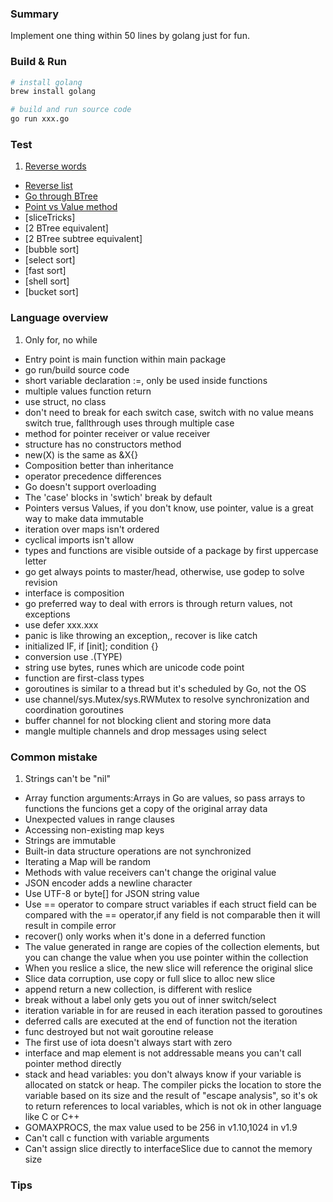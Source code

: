 

### Summary
Implement one thing within 50 lines by golang just for fun.

### Build & Run

```sh
# install golang
brew install golang

# build and run source code
go run xxx.go

```
### Test
1. [Reverse words](http://yangjunsss.github.io/_codes/reverse_str.go)
* [Reverse list](http://yangjunsss.github.io/_codes/reverse_list.go)
* [Go through BTree](http://yangjunsss.github.io/_codes/gothrough_btree.go)
* [Point vs Value method](http://yangjunsss.github.io/_codes/usepfunc.go)
* [sliceTricks]
* [2 BTree equivalent]
* [2 BTree subtree equivalent]
* [bubble sort]
* [select sort]
* [fast sort]
* [shell sort]
* [bucket sort]

### Language overview
1. Only for, no while
* Entry point is main function within main package
* go run/build source code
* short variable declaration :=, only be used inside functions
* multiple values function return
* use struct, no class
* don't need to break for each switch case, switch with no value means switch true, fallthrough uses through multiple case
* method for pointer receiver or value receiver
* structure has no constructors method
* new(X) is the same as &X{}
* Composition better than inheritance
* operator precedence differences
* Go doesn't support overloading
* The 'case' blocks in 'swtich' break by default
* Pointers versus Values, if you don't know, use pointer, value is a great way to make data immutable
* iteration over maps isn't ordered
* cyclical imports isn't allow
* types and functions are visible outside of a package by first uppercase letter
* go get always points to master/head, otherwise, use godep to solve revision
* interface is composition
* go preferred way to deal with errors is through return values, not exceptions
* use defer xxx.xxx
* panic is like throwing an exception,, recover is like catch
* initialized IF, if [init]; condition {}
* conversion use .(TYPE)
* string use bytes, runes which are unicode code point
* function are first-class types
* goroutines is similar to a thread but it's scheduled by Go, not the OS
* use channel/sys.Mutex/sys.RWMutex to resolve synchronization and coordination goroutines
* buffer channel for not blocking client and storing more data
* mangle multiple channels and drop messages using select

### Common mistake
1. Strings can't be "nil"
* Array function arguments:Arrays in Go are values, so pass arrays to functions the funcions get a copy of the original array data
* Unexpected values in range clauses
* Accessing non-existing map keys
* Strings are immutable
* Built-in data structure operations are not synchronized
* Iterating a Map will be random
* Methods with value receivers can't change the original value
* JSON encoder adds a newline character
* Use UTF-8 or byte[] for JSON string value
* Use == operator to compare struct variables if each struct field can be compared with the == operator,if any field is not comparable then it will result in compile error
* recover() only works when it's done in a deferred function
* The value generated in range are copies of the collection elements, but you can change the value when you use pointer within the collection
* When you reslice a slice, the new slice will reference the original slice
* Slice data corruption, use copy or full slice to alloc new slice
* append return a new collection, is different with reslice
* break without a label only gets you out of inner switch/select
* iteration variable in for are reused in each iteration passed to goroutines
* deferred calls are executed at the end of function not the iteration
* func destroyed but not wait goroutine release
* The first use of iota doesn't always start with zero
* interface and map element is not addressable means you can't call pointer method directly
* stack and head variables: you don't always know if your variable is allocated on statck or heap. The compiler picks the location to store the variable based on its size and the result of "escape analysis", so it's ok to return references to local variables, which is not ok in other language like C or C++
* GOMAXPROCS, the max value used to be 256 in v1.10,1024 in v1.9
* Can't call c function with variable arguments
* Can't assign slice directly to interfaceSlice due to cannot the memory size

### Tips
